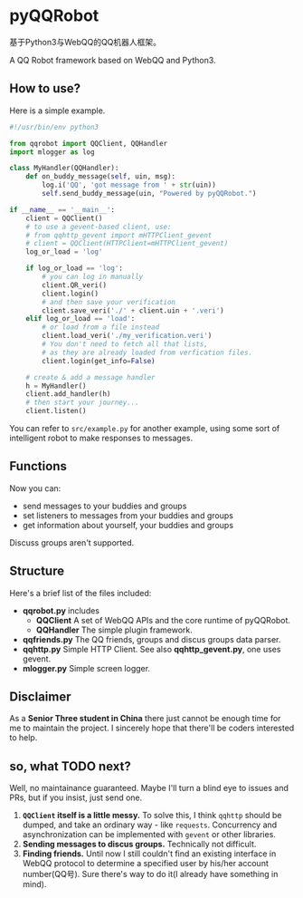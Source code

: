 # pyQQRobot
基于Python3与WebQQ的QQ机器人框架。

A QQ Robot framework based on WebQQ and Python3.

## How to use?
Here is a simple example.

```python
#!/usr/bin/env python3

from qqrobot import QQClient, QQHandler
import mlogger as log

class MyHandler(QQHandler):
    def on_buddy_message(self, uin, msg):
        log.i('QQ', 'got message from ' + str(uin))
        self.send_buddy_message(uin, "Powered by pyQQRobot.")

if __name__ == '__main__':
    client = QQClient()
    # to use a gevent-based client, use:
    # from qqhttp_gevent import mHTTPClient_gevent
    # client = QQClient(HTTPClient=mHTTPClient_gevent)
    log_or_load = 'log'

    if log_or_load == 'log':
        # you can log in manually
        client.QR_veri()
        client.login()
        # and then save your verification
        client.save_veri('./' + client.uin + '.veri')
    elif log_or_load == 'load':
        # or load from a file instead
        client.load_veri('./my_verification.veri')
        # You don't need to fetch all that lists,
        # as they are already loaded from verfication files.
        client.login(get_info=False)

    # create & add a message handler
    h = MyHandler()
    client.add_handler(h)
    # then start your journey...
    client.listen()
```

You can refer to `src/example.py` for another example, using some sort of intelligent robot to make responses to messages.

## Functions
Now you can:

* send messages to your buddies and groups
* set listeners to messages from your buddies and groups
* get information about yourself, your buddies and groups

Discuss groups aren't supported.

## Structure
Here's a brief list of the files included:

* **qqrobot.py** includes
    * **QQClient** A set of WebQQ APIs and the core runtime of pyQQRobot.
    * **QQHandler** The simple plugin framework.
* **qqfriends.py** The QQ friends, groups and discus groups data parser.
* **qqhttp.py** Simple HTTP Client. See also **qqhttp_gevent.py**, one uses gevent.
* **mlogger.py** Simple screen logger.

## Disclaimer
As a **Senior Three student in China** there just cannot be enough time for me to maintain the project. I sincerely hope that there'll be coders interested to help.

## so, what TODO next?
Well, no maintainance guaranteed. Maybe I'll turn a blind eye to issues and PRs, but if you insist, just send one.

1. **`QQClient` itself is a little messy.** To solve this, I think `qqhttp` should be dumped, and take an ordinary way - like `requests`. Concurrency and asynchronization can be implemented with `gevent` or other libraries.
2. **Sending messages to discus groups.** Technically not difficult.
3. **Finding friends.** Until now I still couldn't find an existing interface in WebQQ protocol to determine a specified user by his/her account number(QQ号). Sure there's way to do it(I already have something in mind).
